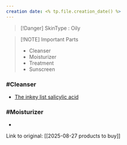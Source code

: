 ```yaml
---
creation date: <% tp.file.creation_date() %>
---
```


> [!Danger] SkinType : Oily

> [!NOTE] Important Parts
> - Cleanser
> - Moisturizer
> - Treatment
> - Sunscreen

### #Cleanser

- [The inkey list salicylic acid](https://eu.theinkeylist.com/products/salicylic-acid-cleanser)

### #Moisturizer

- 
Link to original: [[2025-08-27 products to buy]]